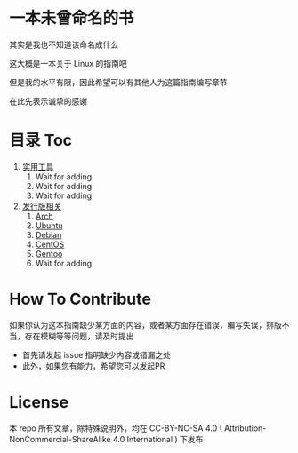 # 一本未曾命名的书
其实是我也不知道该命名成什么

这大概是一本关于 Linux 的指南吧

但是我的水平有限，因此希望可以有其他人为这篇指南编写章节

在此先表示诚挚的感谢

# 目录 Toc

1.	[实用工具](posts/Tools)
	1.	Wait for adding
	2.	Wait for adding
	3.	Wait for adding
2.	[发行版相关](posts/Distribution)
	1.	[Arch](posts/Distribution/Arch)
	2.	[Ubuntu](posts/Distribution/Ubuntu)
	3.	[Debian](posts/Distribution/Debian)
	4.	[CentOS](posts/Distribution/CentOS)
	5.	[Gentoo](posts/Distribution/Gentoo)
	6.	Wait for adding

# How To Contribute
如果你认为这本指南缺少某方面的内容，或者某方面存在错误，编写失误，排版不当，存在模糊等等问题，请及时提出
*	首先请发起 issue 指明缺少内容或错漏之处
*	此外，如果您有能力，希望您可以发起PR

# License
本 repo 所有文章，除特殊说明外，均在 CC-BY-NC-SA 4.0 ( Attribution-NonCommercial-ShareAlike 4.0 International ) 下发布
